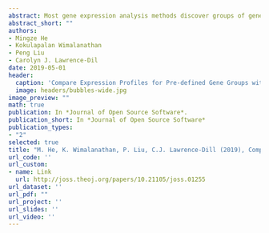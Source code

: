 ```yaml
---
abstract: Most gene expression analysis methods discover groups of genes that are co-expressed, rather than testing whether a specified gene group behaves in a concerted manner. We implemented a novel statistical method designed to assess significance of differences in RNA expression levels among specified groups of genes. Our Shiny web application C-REx (Comparison of RNA Expression) enables researchers to readily test hypotheses about whether specific gene groups share expression profiles and whether those profiles differ from those of other groups of genes. We implemented data transformation, a normality visualizer, and both parametric and non-parametric tests for determining whether gene groups are functioning in concert or in contrast both within and between conditions. Here, we demonstrate that the C-REx application recovers well-known biological phenomena (e.g., response to heat stress).
abstract_short: ""
authors:
- Mingze He
- Kokulapalan Wimalanathan
- Peng Liu
- Carolyn J. Lawrence-Dil
date: 2019-05-01
header:
  caption: 'Compare Expression Profiles for Pre-defined Gene Groups with C-REx'
  image: headers/bubbles-wide.jpg
image_preview: ""
math: true
publication: In *Journal of Open Source Software*.
publication_short: In *Journal of Open Source Software*
publication_types:
- "2"
selected: true
title: "M. He, K. Wimalanathan, P. Liu, C.J. Lawrence-Dill (2019), Compare Expression Profiles for Pre-defined Gene Groups with C-REx. Journal of Open Source Software, 4(37), 1255."
url_code: ''
url_custom:
- name: Link
  url: http://joss.theoj.org/papers/10.21105/joss.01255
url_dataset: ''
url_pdf: ""
url_project: ''
url_slides: ''
url_video: ''
---
```


